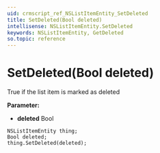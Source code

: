 ```yaml
---
uid: crmscript_ref_NSListItemEntity_SetDeleted
title: SetDeleted(Bool deleted)
intellisense: NSListItemEntity.SetDeleted
keywords: NSListItemEntity, GetDeleted
so.topic: reference
---
```


# SetDeleted(Bool deleted)

True if the list item is marked as deleted

**Parameter:** 
* **deleted** Bool

```crmscript
NSListItemEntity thing;
Bool deleted;
thing.SetDeleted(deleted);
```

